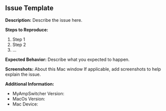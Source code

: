 ## Issue Template

**Description:**
Describe the issue here.


**Steps to Reproduce:**
1. Step 1
2. Step 2
3. ...

**Expected Behavior:**
Describe what you expected to happen.

**Screenshots:**
About this Mac window
If applicable, add screenshots to help explain the issue.


**Additional Information:**
- MyAmpSwitcher Version:
- MacOs Version:
- Mac Device:
